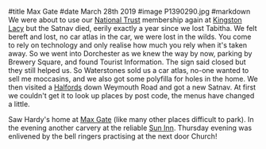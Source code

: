 #title Max Gate
#date March 28th 2019
#image P1390290.jpg
#markdown
We were about to use our [National Trust](https://www.nationaltrust.org.uk/) membership again at [Kingston Lacy](https://www.nationaltrust.org.uk/kingston-lacy) but the Satnav died,
eerily exactly a year since we lost Tabitha. We felt bereft and lost, no car atlas in the car,
we were lost in the wilds. You come to rely on technology and only realise how much you rely
when it's taken away. So we went into Dorchester as we knew the way by now, parking by
Brewery Square, and found Tourist Information. The sign said closed but they still helped us.
So Waterstones sold us a car atlas, no-one wanted to sell me moccasins, and we also got
some polyfilla for holes in the home. We then visited a [Halfords](https://www.halfords.com/stores/dorchester) down Weymouth Road
and got a new Satnav. At first we couldn't get it to look up places by post code, the menus
have changed a little.

Saw Hardy's home at [Max Gate](https://www.nationaltrust.org.uk/max-gate) (like many other places difficult to park). In the evening
another carvery at the reliable [Sun Inn](https://www.sun-inn-dorchester.co.uk/). Thursday evening was enlivened by the bell ringers
practising at the next door Church!
